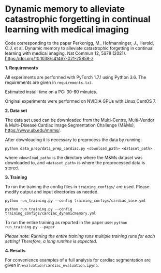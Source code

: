 # Dynamic memory to alleviate catastrophic forgetting in continual learning with medical imaging

Code corresponding to the paper Perkonigg, M., Hofmanninger, J., Herold, C.J. et al. Dynamic memory to alleviate catastrophic forgetting in continual learning with medical imaging. Nat Commun 12, 5678 (2021). https://doi.org/10.1038/s41467-021-25858-z

**1. Requirements**

All experiments are performed with PyTorch 1.7.1 using Python 3.6. The requirements are given in `requirements.txt`.

Estimated install time on a PC: 30-60 minutes.

Original experiments were performed on NVIDIA GPUs with Linux CentOS 7.

**2. Data set**

The data set used can be downloaded from the Multi-Centre, Multi-Vendor & Multi-Disease 
Cardiac Image Segmentation Challenge (M&Ms), https://www.ub.edu/mnms/.

After downloading it is necessary to preprocess the data by running:

```python data_prep/data_prep_cardiac.py <download_path> <dataset_path>```

where `<download_path>` is the directory where the M&Ms dataset was downloaded to, and `<dataset_path>` is where the preprocessed data is stored.

**3. Training**

To run the training the config files in `training_configs/` are used. Please modify output and input directories as needed.

`python run_training.py --config training_configs/cardiac_base.yml`

`python run_training.py --config training_configs/cardiac_dynamicmemory.yml`

To run the entire training as reported in the paper use:
`python run_training.py --paper`

_Please note: Running the entire training runs multiple training runs for each setting! Therefore, a long runtime is expected._

**4. Results**

For convenience examples of a full analysis for cardiac segmentation are given in `evaluation/cardiac_evaluation.ipynb`.

